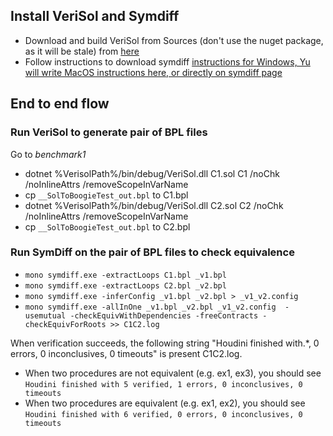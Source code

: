 ## Install VeriSol and Symdiff
* Download and build VeriSol from Sources (don't use the nuget package, as it will be stale) from [here](https://github.com/microsoft/verisol/blob/master/INSTALL.md)
* Follow instructions to download symdiff [instructions for Windows, Yu will write MacOS instructions here, or directly on symdiff page](https://github.com/boogie-org/symdiff/blob/master/docs/Documentation.md)
 
## End to end flow
### Run VeriSol to generate pair of BPL files
Go to *benchmark1*
* dotnet %VerisolPath%/bin/debug/VeriSol.dll C1.sol C1 /noChk /noInlineAttrs /removeScopeInVarName 
* cp `__SolToBoogieTest_out.bpl` to C1.bpl
* dotnet %VerisolPath%/bin/debug/VeriSol.dll C2.sol C2 /noChk /noInlineAttrs /removeScopeInVarName 
* cp `__SolToBoogieTest_out.bpl` to C2.bpl

### Run SymDiff on the pair of BPL files to check equivalence
* `mono symdiff.exe -extractLoops C1.bpl _v1.bpl`
* `mono symdiff.exe -extractLoops C2.bpl _v2.bpl`
* `mono symdiff.exe -inferConfig _v1.bpl _v2.bpl > _v1_v2.config`
* `mono symdiff.exe -allInOne _v1.bpl _v2.bpl _v1_v2.config  -usemutual -checkEquivWithDependencies -freeContracts -checkEquivForRoots >> C1C2.log`

When verification succeeds, the following string "Houdini finished with.*, 0 errors, 0 inconclusives, 0 timeouts" is present C1C2.log. 
   *  When two procedures are not equivalent (e.g. ex1, ex3), you should see `Houdini finished with 5 verified, 1 errors, 0 inconclusives, 0 timeouts`
   *  When two procedures are equivalent (e.g. ex1, ex2), you should see `Houdini finished with 6 verified, 0 errors, 0 inconclusives, 0 timeouts`
